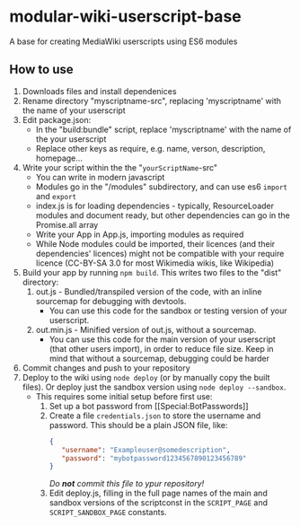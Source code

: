 # modular-wiki-userscript-base
A base for creating MediaWiki userscripts using ES6 modules

## How to use
1. Downloads files and install dependenices
2. Rename directory "myscriptname-src", replacing 'myscriptname' with the name of your userscript
3. Edit package.json:
   * In the "build:bundle" script, replace 'myscriptname' with the name of the your userscript
   * Replace other keys as require, e.g. name, verson, description, homepage...
4. Write your script within the the "`yourScriptName`-src"
   * You can write in modern javascript
   * Modules go in the "/modules" subdirectory, and can use es6 `import` and `export`
   * index.js is for loading dependencies - typically, ResourceLoader modules and document ready, but other dependencies can go in the Promise.all array
   * Write your App in App.js, importing modules as required
   * While Node modules could be imported, their licences (and their dependencies' licences) might not be compatible with your require licence (CC-BY-SA 3.0 for most Wikimedia wikis, like Wikipedia)
5. Build your app by running `npm build`. This writes two files to the "dist" directory:
   1. out.js - Bundled/transpiled version of the code, with an inline sourcemap for debugging with devtools.
      - You can use this code for the sandbox or testing version of your userscript.
   2. out.min.js - Minified version of out.js, without a sourcemap.
      - You can use this code for the main version of your userscript (that other users import), in order to reduce file size. Keep in mind that without a sourcemap, debugging could be harder
6. Commit changes and push to your repository
7. Deploy to the wiki using `node deploy` (or by manually copy the built files). Or deploy just the sandbox version using `node deploy --sandbox`.
   - This requires some initial setup before first use:
      1. Set up a bot password from [[Special:BotPasswords]]
      2. Create a file `credentials.json` to store the username and password. This should be a plain JSON file, like:
         ```json
         {
            "username": "Exampleuser@somedescription",
            "password": "mybotpassword1234567890123456789"
         }
         ```
         *Do **not** commit this file to ypur repository!*
      3. Edit deploy.js, filling in the full page names of the main and sandbox versions of the scriptconst in the `SCRIPT_PAGE` and `SCRIPT_SANDBOX_PAGE` constants.
